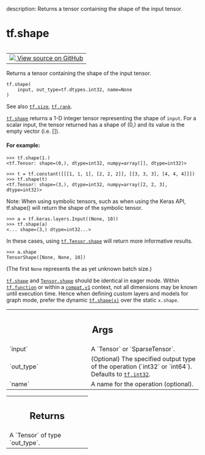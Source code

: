 description: Returns a tensor containing the shape of the input tensor.

<div itemscope itemtype="http://developers.google.com/ReferenceObject">
<meta itemprop="name" content="tf.shape" />
<meta itemprop="path" content="Stable" />
</div>

# tf.shape

<!-- Insert buttons and diff -->

<table class="tfo-notebook-buttons tfo-api nocontent" align="left">
<td>
  <a target="_blank" href="https://github.com/tensorflow/tensorflow/blob/r2.4/tensorflow/python/ops/array_ops.py#L573-L622">
    <img src="https://www.tensorflow.org/images/GitHub-Mark-32px.png" />
    View source on GitHub
  </a>
</td>
</table>



Returns a tensor containing the shape of the input tensor.

<pre class="devsite-click-to-copy prettyprint lang-py tfo-signature-link">
<code>tf.shape(
    input, out_type=tf.dtypes.int32, name=None
)
</code></pre>



<!-- Placeholder for "Used in" -->

See also <a href="../tf/size.md"><code>tf.size</code></a>, <a href="../tf/rank.md"><code>tf.rank</code></a>.

<a href="../tf/shape.md"><code>tf.shape</code></a> returns a 1-D integer tensor representing the shape of `input`.
For a scalar input, the tensor returned has a shape of (0,) and its value is
the empty vector (i.e. []).

#### For example:



```
>>> tf.shape(1.)
<tf.Tensor: shape=(0,), dtype=int32, numpy=array([], dtype=int32)>
```

```
>>> t = tf.constant([[[1, 1, 1], [2, 2, 2]], [[3, 3, 3], [4, 4, 4]]])
>>> tf.shape(t)
<tf.Tensor: shape=(3,), dtype=int32, numpy=array([2, 2, 3], dtype=int32)>
```

Note: When using symbolic tensors, such as when using the Keras API,
tf.shape() will return the shape of the symbolic tensor.

```
>>> a = tf.keras.layers.Input((None, 10))
>>> tf.shape(a)
<... shape=(3,) dtype=int32...>
```

In these cases, using <a href="../tf/Tensor.md#shape"><code>tf.Tensor.shape</code></a> will return more informative results.

```
>>> a.shape
TensorShape([None, None, 10])
```

(The first `None` represents the as yet unknown batch size.)

<a href="../tf/shape.md"><code>tf.shape</code></a> and <a href="../tf/Tensor.md#shape"><code>Tensor.shape</code></a> should be identical in eager mode.  Within
<a href="../tf/function.md"><code>tf.function</code></a> or within a <a href="../tf/compat/v1.md"><code>compat.v1</code></a> context, not all dimensions may be
known until execution time. Hence when defining custom layers and models
for graph mode, prefer the dynamic <a href="../tf/shape.md"><code>tf.shape(x)</code></a> over the static `x.shape`.

<!-- Tabular view -->
 <table class="responsive fixed orange">
<colgroup><col width="214px"><col></colgroup>
<tr><th colspan="2"><h2 class="add-link">Args</h2></th></tr>

<tr>
<td>
`input`
</td>
<td>
A `Tensor` or `SparseTensor`.
</td>
</tr><tr>
<td>
`out_type`
</td>
<td>
(Optional) The specified output type of the operation (`int32` or
`int64`). Defaults to <a href="../tf.md#int32"><code>tf.int32</code></a>.
</td>
</tr><tr>
<td>
`name`
</td>
<td>
A name for the operation (optional).
</td>
</tr>
</table>



<!-- Tabular view -->
 <table class="responsive fixed orange">
<colgroup><col width="214px"><col></colgroup>
<tr><th colspan="2"><h2 class="add-link">Returns</h2></th></tr>
<tr class="alt">
<td colspan="2">
A `Tensor` of type `out_type`.
</td>
</tr>

</table>

